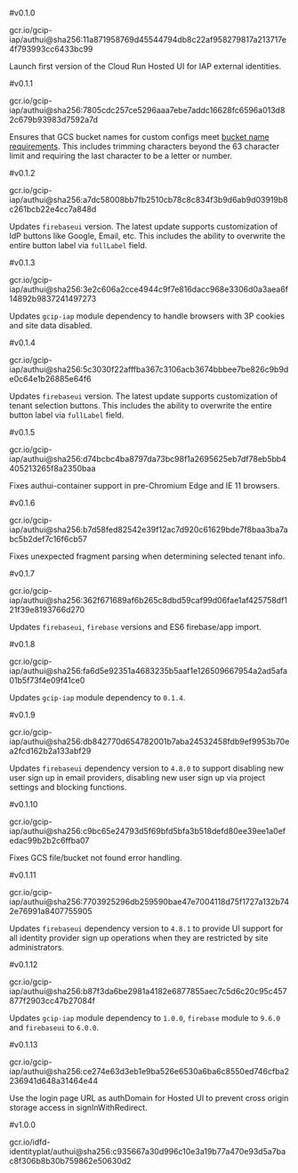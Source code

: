 
#v0.1.0

gcr.io/gcip-iap/authui@sha256:11a871958769d45544794db8c22af958279817a213717e4f793993cc6433bc99

Launch first version of the Cloud Run Hosted UI for IAP external identities.

#v0.1.1

gcr.io/gcip-iap/authui@sha256:7805cdc257ce5296aaa7ebe7addc16628fc6596a013d82c679b93983d7592a7d

Ensures that GCS bucket names for custom configs meet [bucket name requirements](https://cloud.google.com/storage/docs/naming-buckets#requirements).
This includes trimming characters beyond the 63 character limit and requiring the last character to be a letter or number.

#v0.1.2

gcr.io/gcip-iap/authui@sha256:a7dc58008bb7fb2510cb78c8c834f3b9d6ab9d03919b8c261bcb22e4cc7a848d

Updates `firebaseui` version. The latest update supports customization of IdP buttons like Google, Email, etc. This includes the ability to overwrite the entire button label via `fullLabel` field.

#v0.1.3

gcr.io/gcip-iap/authui@sha256:3e2c606a2cce4944c9f7e816dacc968e3306d0a3aea6f14892b9837241497273

Updates `gcip-iap` module dependency to handle browsers with 3P cookies and site data disabled.

#v0.1.4

gcr.io/gcip-iap/authui@sha256:5c3030f22afffba367c3106acb3674bbbee7be826c9b9de0c64e1b26885e64f6

Updates `firebaseui` version. The latest update supports customization of tenant selection buttons. This includes the ability to overwrite the entire button label via `fullLabel` field.

#v0.1.5

gcr.io/gcip-iap/authui@sha256:d74bcbc4ba8797da73bc98f1a2695625eb7df78eb5bb4405213265f8a2350baa

Fixes authui-container support in pre-Chromium Edge and IE 11 browsers.

#v0.1.6

gcr.io/gcip-iap/authui@sha256:b7d58fed82542e39f12ac7d920c61629bde7f8baa3ba7abc5b2def7c16f6cb57

Fixes unexpected fragment parsing when determining selected tenant info.

#v0.1.7

gcr.io/gcip-iap/authui@sha256:362f671689af6b265c8dbd59caf99d06fae1af425758df121f39e8193766d270

Updates `firebaseui`, `firebase` versions and ES6 firebase/app import.

#v0.1.8

gcr.io/gcip-iap/authui@sha256:fa6d5e92351a4683235b5aaf1e126509667954a2ad5afa01b5f73f4e09f41ce0

Updates `gcip-iap` module dependency to `0.1.4`.

#v0.1.9

gcr.io/gcip-iap/authui@sha256:db842770d654782001b7aba24532458fdb9ef9953b70ea2fcd162b2a133abf29

Updates `firebaseui` dependency version to `4.8.0` to support disabling new user sign up in email providers, disabling new user sign up via project settings and blocking functions.

#v0.1.10

gcr.io/gcip-iap/authui@sha256:c9bc65e24793d5f69bfd5bfa3b518defd80ee39ee1a0efedac99b2b2c6ffba07

Fixes GCS file/bucket not found error handling.

#v0.1.11

gcr.io/gcip-iap/authui@sha256:7703925296db259590bae47e7004118d75f1727a132b742e76991a8407755905

Updates `firebaseui` dependency version to `4.8.1` to provide UI support for all identity provider sign up operations when they are restricted by site administrators.

#v0.1.12

gcr.io/gcip-iap/authui@sha256:b87f3da6be2981a4182e6877855aec7c5d6c20c95c457877f2903cc47b27084f

Updates `gcip-iap` module dependency to `1.0.0`, `firebase` module to `9.6.0` and `firebaseui` to `6.0.0`.

#v0.1.13

gcr.io/gcip-iap/authui@sha256:ce274e63d3eb1e9ba526e6530a6ba6c8550ed746cfba2236941d648a31464e44

Use the login page URL as authDomain for Hosted UI to prevent cross origin storage access in signInWithRedirect.

#v1.0.0

gcr.io/idfd-identityplat/authui@sha256:c935667a30d996c10e3a19b77a470e93d5a7bac8f306b8b30b759862e50630d2


